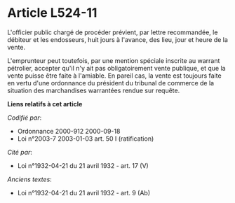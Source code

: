 # Article L524-11

L'officier public chargé de procéder prévient, par lettre recommandée, le débiteur et les endosseurs, huit jours à l'avance,
des lieu, jour et heure de la vente.

L'emprunteur peut toutefois, par une mention spéciale inscrite au warrant pétrolier, accepter qu'il n'y ait pas
obligatoirement vente publique, et que la vente puisse être faite à l'amiable. En pareil cas, la vente est toujours faite en
vertu d'une ordonnance du président du tribunal de commerce de la situation des marchandises warrantées rendue sur requête.

**Liens relatifs à cet article**

_Codifié par_:

  - Ordonnance 2000-912 2000-09-18
  - Loi n°2003-7 2003-01-03 art. 50 I (ratification)

_Cité par_:

  - Loi n°1932-04-21 du 21 avril 1932 - art. 17 (V)

_Anciens textes_:

  - Loi n°1932-04-21 du 21 avril 1932 - art. 9 (Ab)
